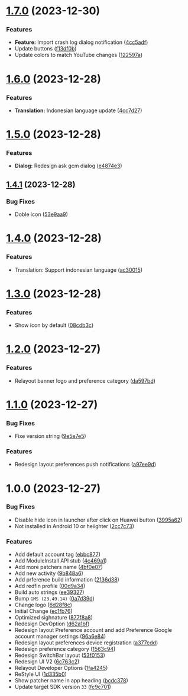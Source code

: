 # [1.7.0](https://github.com/Blawuken/MicroG-Extended/compare/v1.6.0...v1.7.0) (2023-12-30)


### Features

* **Feature:** Import crash log dialog notification ([4cc5adf](https://github.com/Blawuken/MicroG-Extended/commit/4cc5adfc0905948ec725e5f721d900167286e4fa))
* Update buttons ([f13df0b](https://github.com/Blawuken/MicroG-Extended/commit/f13df0bc7012fc75fead67b8f5d4e5cbbc2401ab))
* Update colors to match YouTube changes ([122597a](https://github.com/Blawuken/MicroG-Extended/commit/122597a09476b117c0fae13ed93a550ab1b01623))

# [1.6.0](https://github.com/Blawuken/MicroG-Extended/compare/v1.5.0...v1.6.0) (2023-12-28)


### Features

* **Translation:** Indonesian language update ([4cc7d27](https://github.com/Blawuken/MicroG-Extended/commit/4cc7d2716e1e5136af8b58d49b04b6a42b9c8a35))

# [1.5.0](https://github.com/Blawuken/MicroG-Extended/compare/v1.4.1...v1.5.0) (2023-12-28)


### Features

* **Dialog:** Redesign ask gcm dialog ([e4874e3](https://github.com/Blawuken/MicroG-Extended/commit/e4874e3cb22f6b88482b89527ed9e65f71b703bf))

## [1.4.1](https://github.com/Blawuken/MicroG-Extended/compare/v1.4.0...v1.4.1) (2023-12-28)


### Bug Fixes

* Doble icon ([53e9aa9](https://github.com/Blawuken/MicroG-Extended/commit/53e9aa936cf6184e3528234f29425a2185292620))

# [1.4.0](https://github.com/Blawuken/MicroG-Extended/compare/v1.3.0...v1.4.0) (2023-12-28)


### Features

* Translation: Support indonesian language ([ac30015](https://github.com/Blawuken/MicroG-Extended/commit/ac30015d73818f31d13cef4171c73db9075ff811))

# [1.3.0](https://github.com/Blawuken/MicroG-Extended/compare/v1.2.0...v1.3.0) (2023-12-28)


### Features

* Show icon by default ([08cdb3c](https://github.com/Blawuken/MicroG-Extended/commit/08cdb3cf84206ea4a15b69bedbe0a86eb2f6d1af))

# [1.2.0](https://github.com/Blawuken/MicroG-Extended/compare/v1.1.0...v1.2.0) (2023-12-27)


### Features

* Relayout banner logo and preference category ([da597bd](https://github.com/Blawuken/MicroG-Extended/commit/da597bd3ef9d81e54be0e54cd0ee938ed9c06dd2))

# [1.1.0](https://github.com/Blawuken/MicroG-Extended/compare/v1.0.0...v1.1.0) (2023-12-27)


### Bug Fixes

* Fixe version string ([9e5e7e5](https://github.com/Blawuken/MicroG-Extended/commit/9e5e7e575a9670f1014ed77e898772d9360d943b))


### Features

* Redesign layout preferences push notifications ([a97ee9d](https://github.com/Blawuken/MicroG-Extended/commit/a97ee9df03ce4abb1c44ad508ca6603539fd69cd))

# 1.0.0 (2023-12-27)


### Bug Fixes

* Disable hide icon in launcher after click on Huawei button ([3995a62](https://github.com/Blawuken/MicroG-Extended/commit/3995a62a9e39fd4fb1877c91edfa6eed90744b10))
* Not installed in Android 10 or heiighter ([2cc7c73](https://github.com/Blawuken/MicroG-Extended/commit/2cc7c73ee5450a8e5bb09828e9a88b62726ded53))


### Features

* Add default account tag ([ebbc877](https://github.com/Blawuken/MicroG-Extended/commit/ebbc877866c89d776919981b3f81dd12deaa4632))
* Add ModuleInstall API stub ([4c469a1](https://github.com/Blawuken/MicroG-Extended/commit/4c469a1f808e06ea93dfb01258a624e1d563eaa3))
* Add more patchers name ([4bf0e07](https://github.com/Blawuken/MicroG-Extended/commit/4bf0e07642528d045368f68ce31e057aad4a144f))
* Add new activity ([9b848a6](https://github.com/Blawuken/MicroG-Extended/commit/9b848a698e55b27b158877197a700bbd96248008))
* Add prference build information ([2136d38](https://github.com/Blawuken/MicroG-Extended/commit/2136d38da1194236154bce089506ce252b246231))
* Add redfin profile ([00d9a34](https://github.com/Blawuken/MicroG-Extended/commit/00d9a346dec870ca1409c780f53feeacef42178e))
* Build auto strings ([ee39327](https://github.com/Blawuken/MicroG-Extended/commit/ee39327fe4de661a5d54b0080b7676086ecb0dc4))
* Bump `GMS (23.49.14)` ([0a7d39d](https://github.com/Blawuken/MicroG-Extended/commit/0a7d39decf90b0bbc7fb01ad2a178da41f5b47a3))
* Change logo ([6d28f8c](https://github.com/Blawuken/MicroG-Extended/commit/6d28f8cbce4cc3399a75b1ddc5fa3c155c3538f7))
* Initial Change ([ec1fb76](https://github.com/Blawuken/MicroG-Extended/commit/ec1fb76e058f344199aa055fa93696b853d09e6d))
* Optimized sighnature ([877f8a8](https://github.com/Blawuken/MicroG-Extended/commit/877f8a84125b86c65ea1e08e3d05b83cd937d630))
* Redesign DevOption ([d62a1bf](https://github.com/Blawuken/MicroG-Extended/commit/d62a1bf83306daaec0a2738b22d4db56c7777f30))
* Redesign layout Preference account and add Preference Google account manager settings ([96a6e84](https://github.com/Blawuken/MicroG-Extended/commit/96a6e84c35ae4d5e58b2715fe09c99ac4d172b58))
* Redesign layout preferences device registration ([a377cdd](https://github.com/Blawuken/MicroG-Extended/commit/a377cdd81265616c86bcff485d67ecbb74e2dc5b))
* Redesign preference category ([1563c94](https://github.com/Blawuken/MicroG-Extended/commit/1563c942e5c11c06e28440930ddc74a40601e07e))
* Redesign SwitchBar layout ([53f0153](https://github.com/Blawuken/MicroG-Extended/commit/53f01534b11444a22739d6ee71055ba0697a5af0))
* Redesign UI V2 ([6c763c2](https://github.com/Blawuken/MicroG-Extended/commit/6c763c228e1889ac0dcc51182a66cb8c5c752cc5))
* Relayout Developer Options ([1fa4245](https://github.com/Blawuken/MicroG-Extended/commit/1fa4245834e069e32c23e266e21b8bb781b21ea2))
* ReStyle UI ([1d335b0](https://github.com/Blawuken/MicroG-Extended/commit/1d335b01d203cca94464ea9c249ddf9d5f50798a))
* Show patcher name in app heading ([bcdc378](https://github.com/Blawuken/MicroG-Extended/commit/bcdc378c7ac5eada9d8c309b7b5079d0561dd659))
* Update target SDK version `33` ([fc9c701](https://github.com/Blawuken/MicroG-Extended/commit/fc9c701e648ccb4a1fbefb3f45f53e765f305dcd))
